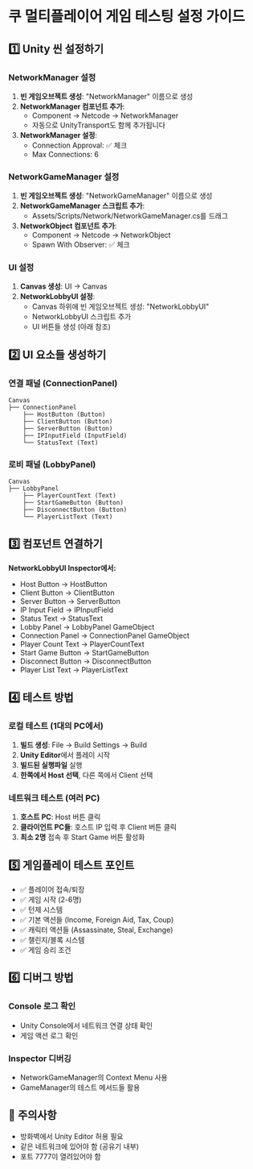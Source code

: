 # 쿠 멀티플레이어 게임 테스팅 설정 가이드

## 1️⃣ Unity 씬 설정하기

### NetworkManager 설정
1. **빈 게임오브젝트 생성**: "NetworkManager" 이름으로 생성
2. **NetworkManager 컴포넌트 추가**:
   - Component → Netcode → NetworkManager
   - 자동으로 UnityTransport도 함께 추가됩니다
3. **NetworkManager 설정**:
   - Connection Approval: ✅ 체크
   - Max Connections: 6

### NetworkGameManager 설정  
1. **빈 게임오브젝트 생성**: "NetworkGameManager" 이름으로 생성
2. **NetworkGameManager 스크립트 추가**:
   - Assets/Scripts/Network/NetworkGameManager.cs를 드래그
3. **NetworkObject 컴포넌트 추가**:
   - Component → Netcode → NetworkObject
   - Spawn With Observer: ✅ 체크

### UI 설정
1. **Canvas 생성**: UI → Canvas
2. **NetworkLobbyUI 설정**:
   - Canvas 하위에 빈 게임오브젝트 생성: "NetworkLobbyUI"  
   - NetworkLobbyUI 스크립트 추가
   - UI 버튼들 생성 (아래 참조)

## 2️⃣ UI 요소들 생성하기

### 연결 패널 (ConnectionPanel)
```
Canvas
├── ConnectionPanel
    ├── HostButton (Button)
    ├── ClientButton (Button) 
    ├── ServerButton (Button)
    ├── IPInputField (InputField)
    └── StatusText (Text)
```

### 로비 패널 (LobbyPanel)
```
Canvas  
├── LobbyPanel
    ├── PlayerCountText (Text)
    ├── StartGameButton (Button)
    ├── DisconnectButton (Button)
    └── PlayerListText (Text)
```

## 3️⃣ 컴포넌트 연결하기

**NetworkLobbyUI Inspector에서:**
- Host Button → HostButton
- Client Button → ClientButton  
- Server Button → ServerButton
- IP Input Field → IPInputField
- Status Text → StatusText
- Lobby Panel → LobbyPanel GameObject
- Connection Panel → ConnectionPanel GameObject
- Player Count Text → PlayerCountText
- Start Game Button → StartGameButton
- Disconnect Button → DisconnectButton
- Player List Text → PlayerListText

## 4️⃣ 테스트 방법

### 로컬 테스트 (1대의 PC에서)
1. **빌드 생성**: File → Build Settings → Build
2. **Unity Editor**에서 플레이 시작
3. **빌드된 실행파일** 실행
4. **한쪽에서 Host 선택**, 다른 쪽에서 Client 선택

### 네트워크 테스트 (여러 PC)
1. **호스트 PC**: Host 버튼 클릭
2. **클라이언트 PC들**: 호스트 IP 입력 후 Client 버튼 클릭
3. **최소 2명** 접속 후 Start Game 버튼 활성화

## 5️⃣ 게임플레이 테스트 포인트

- ✅ 플레이어 접속/퇴장
- ✅ 게임 시작 (2-6명)  
- ✅ 턴제 시스템
- ✅ 기본 액션들 (Income, Foreign Aid, Tax, Coup)
- ✅ 캐릭터 액션들 (Assassinate, Steal, Exchange)
- ✅ 챌린지/블록 시스템
- ✅ 게임 승리 조건

## 6️⃣ 디버그 방법

### Console 로그 확인
- Unity Console에서 네트워크 연결 상태 확인
- 게임 액션 로그 확인

### Inspector 디버깅  
- NetworkGameManager의 Context Menu 사용
- GameManager의 테스트 메서드들 활용

## 🚨 주의사항
- 방화벽에서 Unity Editor 허용 필요
- 같은 네트워크에 있어야 함 (공유기 내부)
- 포트 7777이 열려있어야 함